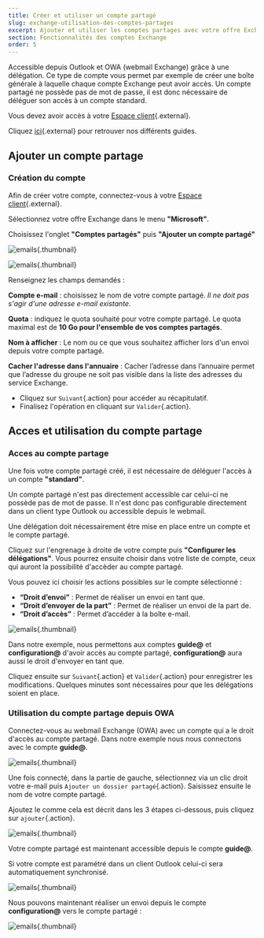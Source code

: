 ```yaml
---
title: Créer et utiliser un compte partagé
slug: exchange-utilisation-des-comptes-partages
excerpt: Ajouter et utiliser les comptes partages avec votre offre Exchange.
section: Fonctionnalités des comptes Exchange
order: 5
---
```


Accessible depuis Outlook et OWA (webmail Exchange) grâce à une délégation. Ce type de compte vous permet par exemple de créer une boîte générale à laquelle chaque compte Exchange peut avoir accès. Un compte partagé ne possède pas de mot de passe, il est donc nécessaire de déléguer son accès à un compte standard.

Vous devez avoir accès à votre [Espace client](https://www.ovh.com/manager/web/login.html){.external}.

Cliquez [ici](https://www.ovh.com/fr/emails/hosted-exchange-2013/documents/){.external} pour retrouver nos différents guides.


## Ajouter un compte partage

### Création du compte
Afin de créer votre compte, connectez-vous à votre [Espace client](https://www.ovh.com/manager/web/login.html){.external}.

Sélectionnez votre offre Exchange dans le menu **"Microsoft"**.

Choisissez l'onglet **"Comptes partagés"** puis **"Ajouter un compte partagé"**


![emails](images/1346.png){.thumbnail}


![emails](images/1345.png){.thumbnail}

Renseignez les champs demandés :

**Compte e-mail** :  choisissez le nom de votre compte partagé. *Il ne doit pas s'agir d'une adresse e-mail existante.*

**Quota** :  indiquez le quota souhaité pour votre compte partagé. Le quota maximal est de **10 Go pour l'ensemble de vos comptes partagés**.

**Nom à afficher** : Le nom ou ce que vous souhaitez afficher lors d'un envoi depuis votre compte partagé.

**Cacher l'adresse dans l'annuaire** : Cacher l’adresse dans l’annuaire permet que l’adresse du groupe ne soit pas visible dans la liste des adresses du service Exchange.

- Cliquez sur `Suivant`{.action} pour accéder au récapitulatif.
- Finalisez l'opération en cliquant sur `Valider`{.action}.


## Acces et utilisation du compte partage

### Acces au compte partage
Une fois votre compte partagé créé, il est nécessaire de déléguer l'accès à un compte **"standard"**.

Un compte partagé n'est pas directement accessible car celui-ci ne possède pas de mot de passe. Il n'est donc pas configurable directement dans un client type Outlook ou accessible depuis le webmail.

Une délégation doit nécessairement être mise en place entre un compte et le compte partagé.

Cliquez sur l'engrenage à droite de votre compte puis **"Configurer les délégations"**. Vous pourrez ensuite choisir dans votre liste de compte, ceux qui auront la possibilité d'accèder au compte partagé.

Vous pouvez ici choisir les actions possibles sur le compte sélectionné :

- **“Droit d’envoi”** : Permet de réaliser un envoi en tant que.
- **“Droit d’envoyer de la part”** : Permet de réaliser un envoi de la part de.
- **“Droit d’accès”** : Permet d’accéder à la boîte e-mail.


![emails](images/1347.png){.thumbnail}

Dans notre exemple, nous permettons aux comptes **guide@** et **configuration@** d'avoir accès au compte partagé, **configuration@** aura aussi le droit d'envoyer en tant que.

Cliquez ensuite sur `Suivant`{.action} et `Valider`{.action} pour enregistrer les modifications. Quelques minutes sont nécessaires pour que les délégations soient en place.


### Utilisation du compte partage depuis OWA
Connectez-vous au webmail Exchange (OWA) avec un compte qui a le droit d'accès au compte partagé. Dans notre exemple nous nous connectons avec le compte **guide@**.


![emails](images/1348.png){.thumbnail}

Une fois connecté, dans la partie de gauche, sélectionnez via un clic droit votre e-mail puis `Ajouter un dossier partagé`{.action}. Saisissez ensuite le nom de votre compte partagé.

Ajoutez le comme cela est décrit dans les 3 étapes ci-dessous, puis cliquez sur `ajouter`{.action}.


![emails](images/1349.png){.thumbnail}

Votre compte partagé est maintenant accessible depuis le compte **guide@**.

Si votre compte est paramétré dans un client Outlook celui-ci sera automatiquement synchronisé.


![emails](images/1350.png){.thumbnail}

Nous pouvons maintenant réaliser un envoi depuis le compte **configuration@** vers le compte partagé :


![emails](images/1351.png){.thumbnail}